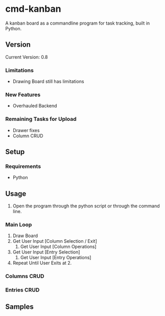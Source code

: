 # cmd-kanban
A kanban board as a commandline program for task tracking, built in Python.

## Version
Current Version: 0.8
### Limitations
- Drawing Board still has limitations
### New Features
- Overhauled Backend
### Remaining Tasks for Upload
- Drawer fixes
- Column CRUD

## Setup
### Requirements
- Python

## Usage
1. Open the program through the python script or through the command line.

### Main Loop
1. Draw Board
2. Get User Input [Column Selection / Exit]
   1. Get User Input [Column Operations]   
3. Get User Input [Entry Selection]
   1. Get User Input [Entry Operations]
4. Repeat Until User Exits at 2.

### Columns CRUD


### Entries CRUD


## Samples
